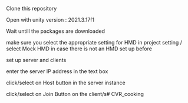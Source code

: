 Clone this repository

Open with unity version : 2021.3.17f1

Wait untill the packages are downloaded

make sure you select the appropriate setting for HMD in project setting / select Mock HMD in case there is not an HMD set up before

set up server and clients

enter the server IP address in the text box

click/select on Host button in the server instance

click/select on Join Button on the client/s# CVR_cooking
